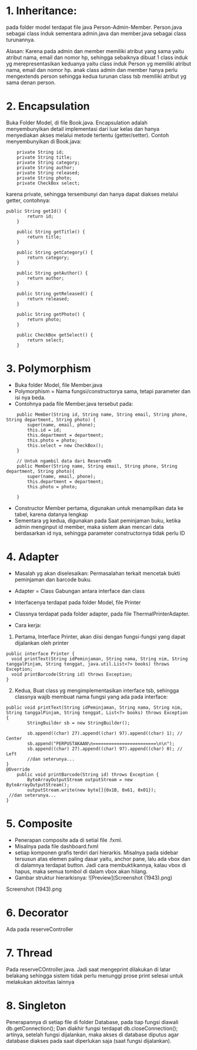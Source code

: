 # 1. Inheritance:
pada folder model terdapat file java Person-Admin-Member. Person.java sebagai class induk sementara admin.java dan member.java sebagai class turunannya. 

Alasan: Karena pada admin dan member memiliki atribut yang sama yaitu atribut nama, email dan nomor hp, sehingga sebaiknya dibuat 1 class induk yg merepresentasikan keduanya yaitu class induk Person yg memiliki atribut nama, email dan nomor hp. anak class admin dan member hanya perlu mengextends person sehingga kedua turunan class tsb memiliki atribut yg sama denan person.

# 2. Encapsulation 
Buka Folder Model, di file Book.java.
Encapsulation adalah menyembunyikan detail implementasi dari luar kelas dan hanya menyediakan akses melalui metode tertentu (getter/setter).
Contoh menyembunyikan di Book.java:
```
    private String id;
    private String title;
    private String category;
    private String author;
    private String released;
    private String photo;
    private CheckBox select;
```
karena private, sehingga tersembunyi dan hanya dapat diakses melalui getter, contohnya:
```
public String getId() {
        return id;
    }

    public String getTitle() {
        return title;
    }

    public String getCategory() {
        return category;
    }

    public String getAuthor() {
        return author;
    }

    public String getReleased() {
        return released;
    }

    public String getPhoto() {
        return photo;
    }

    public CheckBox getSelect() {
        return select;
    }
```

# 3. Polymorphism
- Buka folder Model,  file Member.java
- Polymorphism = Nama fungsi/constructorya sama, tetapi parameter dan isi nya beda.
- Contohnya pada file Member.java tersebut pada:
```
    public Member(String id, String name, String email, String phone, String department, String photo) {
        super(name, email, phone);
        this.id = id;
        this.department = department;
        this.photo = photo;
        this.select = new CheckBox();
    }

    // Untuk ngambil data dari ReserveDb
    public Member(String name, String email, String phone, String department, String photo){
        super(name, email, phone);
        this.department = department;
        this.photo = photo;

    }
```
- Constructor Member pertama, digunakan untuk menampilkan data ke tabel, karena datanya lengkap
- Sementara yg kedua, digunakan pada Saat peminjaman buku, ketika admin menginput id member, maka sistem akan mencari data berdasarkan id nya, sehingga parameter constructornya tidak perlu ID

# 4. Adapter
- Masalah yg akan diselesaikan: Permasalahan terkait mencetak bukti peminjaman dan barcode buku.
- Adapter = Class Gabungan antara interface dan class
- Interfacenya terdapat pada folder Model, file Printer
- Classnya terdapat pada folder adapter, pada file ThermalPrinterAdapter.

- Cara kerja:
1. Pertama, Interface Printer, akan diisi dengan fungsi-fungsi yang dapat dijalankan oleh printer
  ```
  public interface Printer {
    void printText(String idPeminjaman, String nama, String nim, String tanggalPinjam, String tenggat, java.util.List<?> books) throws Exception;
    void printBarcode(String id) throws Exception;
}

  ```
2. Kedua, Buat class yg mengimplementasikan interface tsb, sehingga classnya wajib membuat nama fungsi yang ada pada interface:
```
public void printText(String idPeminjaman, String nama, String nim, String tanggalPinjam, String tenggat, List<?> books) throws Exception {
        StringBuilder sb = new StringBuilder();

        sb.append((char) 27).append((char) 97).append((char) 1); // Center
        sb.append("PERPUSTAKAAN\n========================\n\n");
        sb.append((char) 27).append((char) 97).append((char) 0); // Left
        //dan seterunya...
}
@Override
    public void printBarcode(String id) throws Exception {
        ByteArrayOutputStream outputStream = new ByteArrayOutputStream();
        outputStream.write(new byte[]{0x1B, 0x61, 0x01});
 //dan seterunya...
}
```

# 5. Composite
- Penerapan composite ada di setial file .fxml.
- Misalnya pada file dashboard.fxml
- setiap komponen grafis terdiri dari hierarkis. Misalnya pada sidebar tersusun atas elemen paling dasar yaitu, anchor pane, lalu ada vbox dan di dalamnya terdapat button. 
Jadi cara membuktikannya, kalau vbox di hapus, maka semua tombol di dalam vbox akan hilang.
- Gambar struktur hierarkisnya:
![Preview](Screenshot (1943).png)

Screenshot (1943).png
# 6. Decorator
Ada pada reserveController

# 7. Thread
Pada reserveCOntroller.java. Jadi saat mengeprint dilakukan di latar belakang  sehingga sistem tidak perlu menunggi prose print selesai untuk melakukan aktovitas lainnya

# 8. Singleton
Penerapannya di setiap file di folder Database, pada tiap fungsi diawali db.getConnection();
Dan diakhir fungsi terdapat db.closeConnection(); artinya, setelah fungsi dijalankan, maka akses di database diputus agar database diakses pada saat diperlukan saja (saat fungsi dijalankan).
